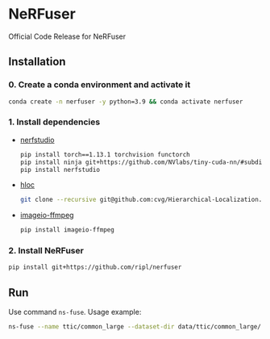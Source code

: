 # NeRFuser

Official Code Release for NeRFuser

## Installation

### 0. Create a conda environment and activate it

```bash
conda create -n nerfuser -y python=3.9 && conda activate nerfuser
```

### 1. Install dependencies

* [nerfstudio](https://github.com/nerfstudio-project/nerfstudio)

    ```bash
    pip install torch==1.13.1 torchvision functorch
    pip install ninja git+https://github.com/NVlabs/tiny-cuda-nn/#subdirectory=bindings/torch
    pip install nerfstudio
    ```

* [hloc](https://github.com/cvg/Hierarchical-Localization)

    ```bash
    git clone --recursive git@github.com:cvg/Hierarchical-Localization.git && pip install -e Hierarchical-Localization
    ```

* [imageio-ffmpeg](https://pypi.org/project/imageio-ffmpeg/)

    ```bash
    pip install imageio-ffmpeg
    ```

### 2. Install NeRFuser

```bash
pip install git+https://github.com/ripl/nerfuser
```

## Run

Use command `ns-fuse`. Usage example:

```bash
ns-fuse --name ttic/common_large --dataset-dir data/ttic/common_large/ --model-method nerfacto --model-names A B C --model-gt-trans I --model-dirs models/common_large/A/nerfacto/2023-04-16_185306/nerfstudio_models/ models/common_large/B/nerfacto/2023-04-16_185245/nerfstudio_models/ models/common_large/C/nerfacto/2023-04-16_185251/nerfstudio_models/ --cam-info data/ttic/common_large/test/transforms.json --render-views --run-sfm --compute-trans --test-poses data/ttic/common_large/test/transforms.json --blend-output-dir outputs/blending/sfm_blend --gammas 5 --tau 2 --test-frame world --blend_views --evaluate_blend
```

